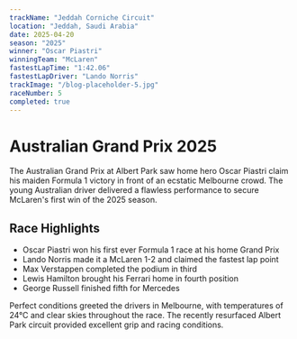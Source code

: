 ```yaml
---
trackName: "Jeddah Corniche Circuit"
location: "Jeddah, Saudi Arabia"
date: 2025-04-20
season: "2025"
winner: "Oscar Piastri"
winningTeam: "McLaren"
fastestLapTime: "1:42.06"
fastestLapDriver: "Lando Norris"
trackImage: "/blog-placeholder-5.jpg"
raceNumber: 5
completed: true
---
```


# Australian Grand Prix 2025

The Australian Grand Prix at Albert Park saw home hero Oscar Piastri claim his maiden Formula 1 victory in front of an ecstatic Melbourne crowd. The young Australian driver delivered a flawless performance to secure McLaren's first win of the 2025 season.

## Race Highlights

- Oscar Piastri won his first ever Formula 1 race at his home Grand Prix
- Lando Norris made it a McLaren 1-2 and claimed the fastest lap point
- Max Verstappen completed the podium in third
- Lewis Hamilton brought his Ferrari home in fourth position
- George Russell finished fifth for Mercedes

Perfect conditions greeted the drivers in Melbourne, with temperatures of 24°C and clear skies throughout the race. The recently resurfaced Albert Park circuit provided excellent grip and racing conditions.
